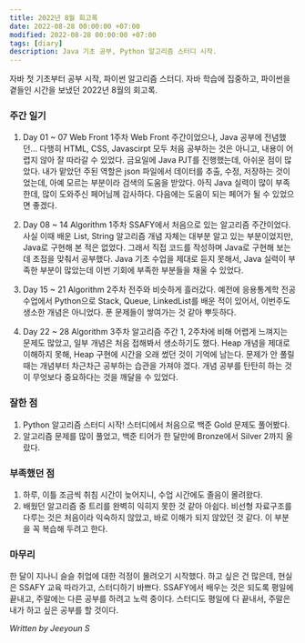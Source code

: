 ```yaml
---
title: 2022년 8월 회고록
date: 2022-08-28 00:00:00 +07:00
modified: 2022-08-28 00:00:00 +07:00
tags: [diary]
description: Java 기초 공부, Python 알고리즘 스터디 시작.
---
```


자바 첫 기초부터 공부 시작, 파이썬 알고리즘 스터디. 
자바 학습에 집중하고, 파이썬을 곁들인 시간을 보냈던 2022년 8월의 회고록.

### 주간 일기
1. Day 01 ~ 07 Web Front 1주차
    Web Front 주간이었으나, Java 공부에 전념했던... 다행히 HTML, CSS, Javascirpt 모두 처음 공부하는 것은 아니고, 내용이 어렵지 않아 잘 따라갈 수 있었다. 금요일에 Java PJT를 진행했는데, 아쉬운 점이 많았다. 내가 맡았던 주된 역할은 json 파일에서 데이터를 추출, 수정, 저장하는 것이었는데, 아예 모르는 부분이라 검색의 도움을 받았다. 아직 Java 실력이 많이 부족한데, 많이 도와주신 페어님께 감사하다. 다음에는 도움이 되는 페어가 될 수 있었으면 좋겠다.

2. Day 08 ~ 14 Algorithm 1주차
    SSAFY에서 처음으로 있는 알고리즘 주간이었다. 사실 이때 배운 List, String 알고리즘 개념 자체는 대부분 알고 있는 부분이었지만, Java로 구현해 본 적은 없었다. 그래서 직접 코드를 작성하며 Java로 구현해 보는데 초점을 맞춰서 공부했다. Java 기초 수업을 제대로 듣지 못해서, Java 실력이 부족한 부분이 많았는데 이번 기회에 부족한 부분들을 채울 수 있었다.

3. Day 15 ~ 21 Algorithm 2주차
    전주와 비슷하게 흘러갔다. 예전에 응용통계학 전공 수업에서 Python으로 Stack, Queue, LinkedList를 배운 적이 있어서, 이번주도 생소한 개념은 아니었다. 푼 문제들이 쌓여가는 것 같아 뿌듯하다.

4. Day 22 ~ 28 Algorithm 3주차
    알고리즘 주간 1, 2주차에 비해 어렵게 느껴지는 문제도 많았고, 일부 개념은 처음 접해봐서 생소하기도 했다. Heap 개념을 제대로 이해하지 못해, Heap 구현에 시간을 오래 썼던 것이 기억에 남는다. 문제가 안 풀릴 때는 개념부터 차근차근 공부하는 습관을 가져야 겠다. 개념 공부를 탄탄히 하는 것이 무엇보다 중요하다는 것을 깨달을 수 있었다.

### 잘한 점
1. Python 알고리즘 스터디 시작! 스터디에서 처음으로 백준 Gold 문제도 풀어봤다.
2. 알고리즘 문제를 많이 풀었고, 백준 티어가 한 달만에 Bronze에서 Silver 2까지 올랐다.

### 부족했던 점
1. 하루, 이틀 조금씩 취침 시간이 늦어지니, 수업 시간에도 졸음이 몰려왔다.
2. 배웠던 알고리즘 중 트리를 완벽히 익히지 못한 것 같아 아쉽다. 비선형 자료구조를 다루는 것은 처음이라 익숙하지 않았고, 바로 이해가 되지 않았던 것 같다. 이 부분을 꼭 복습해 두려고 한다.

### 마무리
한 달이 지나니 슬슬 취업에 대한 걱정이 몰려오기 시작했다. 하고 싶은 건 많은데, 현실은 SSAFY 교육 따라가고, 스터디하기 바쁘다. SSAFY에서 배우는 것은 되도록 평일에 끝내고, 주말에는 다른 공부를 하려고 노력 중이다. 스터디도 평일에 다 끝내서, 주말은 내가 하고 싶은 공부를 할 것이다.

_Written by Jeeyoun S_
